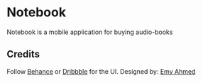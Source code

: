 # Notebook
Notebook is a mobile application for buying audio-books

## Credits  
Follow [Behance](https://www.behance.net/gallery/90289597/Notebook-UI-Presentation) or [Dribbble](https://dribbble.com/shots/9360205-Notebook-UI-Presentation) for the UI.
Designed by: [Emy Ahmed](https://www.behance.net/fashionist)  
